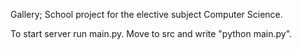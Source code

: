 Gallery; School project for the elective subject Computer Science.

To start server run main.py. Move to src and write "python main.py".